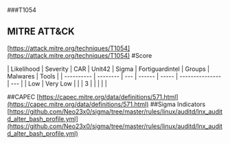 ###T1054
## MITRE ATT&CK
[https://attack.mitre.org/techniques/T1054](https://attack.mitre.org/techniques/T1054)
#Score

| Likelihood | Severity | CAR | Unit42 | Sigma | Fortiguardintel | Groups | Malwares | Tools |
| ---------- | -------- | --- | ------ | ----- | --------------- | ---  |
| Low | Very Low |   |   | 3 |   |   |   |   |

##CAPEC
[https://capec.mitre.org/data/definitions/571.html](https://capec.mitre.org/data/definitions/571.html)
[]()
##Sigma Indicators
[https://github.com/Neo23x0/sigma/tree/master/rules/linux/auditd/lnx_auditd_alter_bash_profile.yml](https://github.com/Neo23x0/sigma/tree/master/rules/linux/auditd/lnx_auditd_alter_bash_profile.yml)
[]()
